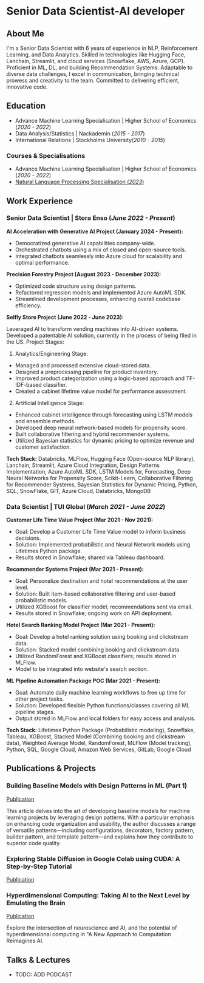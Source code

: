 # Senior Data Scientist-AI developer

## About Me
I'm a Senior Data Scientist with 6 years of experience in NLP, Reinforcement Learning, and Data Analytics. Skilled in technologies like Hugging Face, Lanchain, Streamlit, and cloud services (Snowflake, AWS, Azure, GCP). Proficient in ML, DL, and building Recommendation Systems. Adaptable to diverse data challenges, I excel in communication, bringing technical prowess and creativity to the team. Committed to delivering efficient, innovative code.


## Education
- Advance Machine Learning Specialisation | Higher School of Economics (_2020 - 2022_)								       		
- Data Analysis/Statistics | Nackademin (_2015 - 2017_)	 			        		
- International Relations | Stockholms University(_2010 - 2015_)

### Courses & Specialisations  
- Advance Machine Learning Specialisation | Higher School of Economics (_2020 - 2022_)								       		
- [Natural Language Processing Specialisation (_2023_)](https://coursera.org/share/5155ae51c7b6ae9566525b2a19d40efa)

    		
## Work Experience
### Senior Data Scientist | Stora Enso (_June 2022 - Present_)
**AI Acceleration with Generative AI Project (January 2024 - Present):**

- Democratized generative AI capabilities company-wide.
- Orchestrated chatbots using a mix of closed and open-source tools.
- Integrated chatbots seamlessly into Azure cloud for scalability and optimal performance.
  
**Precision Forestry Project (August 2023 - December 2023):**

- Optimized code structure using design patterns.
- Refactored regression models and implemented Azure AutoML SDK.
- Streamlined development processes, enhancing overall codebase efficiency.
  
**Selfly Store Project (June 2022 - June 2023):**
  
Leveraged AI to transform vending machines into AI-driven systems.
Developed a patentable AI solution, currently in the process of being filed in the US.
Project Stages:

1. Analytics/Engineering Stage:

- Managed and processed extensive cloud-stored data.
- Designed a preprocessing pipeline for product inventory.
- Improved product categorization using a logic-based approach and TF-IDF-based classifier.
- Created a cabinet lifetime value model for performance assessment.
  
2. Artificial Intelligence Stage:

- Enhanced cabinet intelligence through forecasting using LSTM models and ensemble methods.
- Developed deep neural network-based models for propensity score.
- Built collaborative filtering and hybrid recommender systems.
- Utilized Bayesian statistics for dynamic pricing to optimize revenue and customer satisfaction.
  
**Tech Stack:** Databricks, MLFlow, Hugging Face (Open-source NLP library), Lanchain, Streamlit, 
Azure Cloud Integration, Design Patterns Implementation, Azure AutoML SDK, LSTM Models for, Forecasting, Deep Neural Networks for Propensity Score, Scikit-Learn, Collaborative Filtering for Recommender Systems, Bayesian Statistics for Dynamic Pricing, Python, SQL, SnowFlake, GIT, Azure Cloud, Databricks, MongoDB

### Data Scientist | TUI Global (_March 2021 - June 2022_)
**Customer Life Time Value Project (Mar 2021 - Nov 2021):**

- Goal: Develop a Customer Life Time Value model to inform business decisions.
- Solution: Implemented probabilistic and Neural Network models using Lifetimes Python package.
- Results stored in Snowflake; shared via Tableau dashboard.

**Recommender Systems Project (Mar 2021 - Present):**

- Goal: Personalize destination and hotel recommendations at the user level.
- Solution: Built item-based collaborative filtering and user-based probabilistic models.
- Utilized XGBoost for classifier model; recommendations sent via email.
- Results stored in Snowflake; ongoing work on API deployment.
  
**Hotel Search Ranking Model Project (Mar 2021 - Present):**

- Goal: Develop a hotel ranking solution using booking and clickstream data.
- Solution: Stacked model combining booking and clickstream data.
- Utilized RandomForest and XGBoost classifiers; results stored in MLFlow.
- Model to be integrated into website's search section.

**ML Pipeline Automation Package POC (Mar 2021 - Present):**

- Goal: Automate daily machine learning workflows to free up time for other project tasks.
- Solution: Developed flexible Python functions/classes covering all ML pipeline stages.
- Output stored in MLFlow and local folders for easy access and analysis.

**Tech Stack:** Lifetimes Python Package (Probabilistic modeling), Snowflake, Tableau, XGBoost, Stacked Model (Combining booking and clickstream data), Weighted Average Model, RandomForest, MLFlow (Model tracking), Python, SQL, Google Cloud, Amazon Web Services, GitLab, Google Cloud 

## Publications & Projects

### Building Baseline Models with Design Patterns in ML (Part 1)
[Publication](https://www.mdpi.com/1424-8220/22/8/3048](https://medium.com/@tabers77/building-baseline-models-with-design-patterns-in-ml-part-1-1b85b8dcc6cb))

This article delves into the art of developing baseline models for machine learning projects by leveraging design patterns. With a particular emphasis on enhancing code organization and usability, the author discusses a range of versatile patterns—including configurations, decorators, factory pattern, builder pattern, and template pattern—and explains how they contribute to superior code quality.

### Exploring Stable Diffusion in Google Colab using CUDA: A Step-by-Step Tutorial
[Publication](https://pub.aimind.so/exploring-stable-diffusion-in-google-colab-using-cuda-a-step-by-step-tutorial-35452519fdeb)

### Hyperdimensional Computing: Taking AI to the Next Level by Emulating the Brain
[Publication](https://medium.com/latinxinai/hyperdimensional-computing-taking-ai-to-the-next-level-by-emulating-the-brain-a79286581ca1)

Explore the intersection of neuroscience and AI, and the potential of hyperdimensional computing in "A New Approach to Computation Reimagines AI.



## Talks & Lectures
- TODO: ADD PODCAST 



